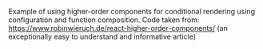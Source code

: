 Example of using higher-order components for conditional rendering using configuration and function composition. Code taken from: https://www.robinwieruch.de/react-higher-order-components/ (an exceptionally easy to understand and informative article)
